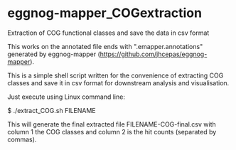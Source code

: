 # eggnog-mapper_COGextraction
Extraction of COG functional classes and save the data in csv format

This works on the annotated file ends with ".emapper.annotations" generated by eggnog-mapper (https://github.com/jhcepas/eggnog-mapper).

This is a simple shell script written for the convenience of extracting COG classes and save it in csv format for downstream analysis and visualisation.

Just execute using Linux command line:

$ ./extract_COG.sh FILENAME

This will generate the final extracted file FILENAME-COG-final.csv with column 1 the COG classes and column 2 is the hit counts (separated by commas).
